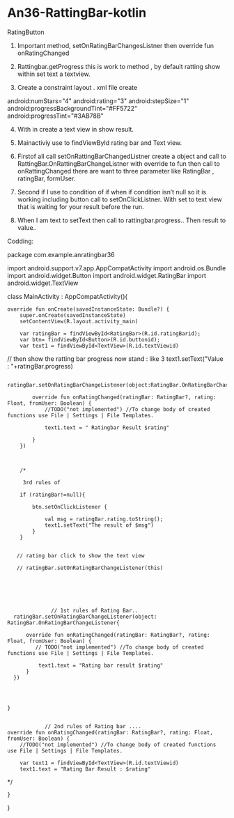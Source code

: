 # An36-RattingBar-kotlin

RatingButton

1.	Important method, setOnRatingBarChangesListner then override fun onRatingChanged 

2.	Rattingbar.getProgress this is work to method , by default ratting show within set text a textview.


3.	Create a constraint layout .
  xml file create

android:numStars="4"
android:rating="3"
android:stepSize="1"
android:progressBackgroundTint="#FF5722"
android:progressTint="#3AB78B"

4.	With in create a text view in show  result.

5.	Mainactiviy use to findViewById rating bar and Text view.


6.	Firstof all call setOnRattingBarChangedListner create a object and call to RattingBar.OnRattingBarChangeListner  with override to fun  then call to onRattingChanged there are want to three parameter  like RatingBar , ratingBar, formUser.

7.	Second if I use to  condition of if  when if condition isn’t null so it is working including button call to setOnClickListner. With set to text view that is waiting for your result before the run.

8.	When I am text to setText  then call to rattingbar.progress..
Then result to value..

Codding:


package com.example.anratingbar36

import android.support.v7.app.AppCompatActivity
import android.os.Bundle
import android.widget.Button
import android.widget.RatingBar
import android.widget.TextView

class MainActivity : AppCompatActivity(){

    override fun onCreate(savedInstanceState: Bundle?) {
        super.onCreate(savedInstanceState)
        setContentView(R.layout.activity_main)

        var ratingBar = findViewById<RatingBar>(R.id.ratingBarid);
        var btn= findViewById<Button>(R.id.buttonid);
        var text1 = findViewById<TextView>(R.id.textViewid)
 // then show the ratting bar progress now stand : like 3
        text1.setText("Value : "+ratingBar.progress)



        ratingBar.setOnRatingBarChangeListener(object:RatingBar.OnRatingBarChangeListener{

            override fun onRatingChanged(ratingBar: RatingBar?, rating: Float, fromUser: Boolean) {
                //TODO("not implemented") //To change body of created functions use File | Settings | File Templates.

                text1.text = " Ratingbar Result $rating"

            }
        })



        /*

         3rd rules of

        if (ratingBar!=null){

            btn.setOnClickListener {

                val msg = ratingBar.rating.toString();
                text1.setText("The result of $msg")
            }
        }


       // rating bar click to show the text view

       // ratingBar.setOnRatingBarChangeListener(this)






                  // 1st rules of Rating Bar..
      ratingBar.setOnRatingBarChangeListener(object: RatingBar.OnRatingBarChangeListener{

          override fun onRatingChanged(ratingBar: RatingBar?, rating: Float, fromUser: Boolean) {
             // TODO("not implemented") //To change body of created functions use File | Settings | File Templates.

              text1.text = "Rating bar result $rating"
          }
      })




    }


                // 2nd rules of Rating bar ....
    override fun onRatingChanged(ratingBar: RatingBar?, rating: Float, fromUser: Boolean) {
        //TODO("not implemented") //To change body of created functions use File | Settings | File Templates.

        var text1 = findViewById<TextView>(R.id.textViewid)
        text1.text = "Rating Bar Result : $rating"


*/

    }


}



